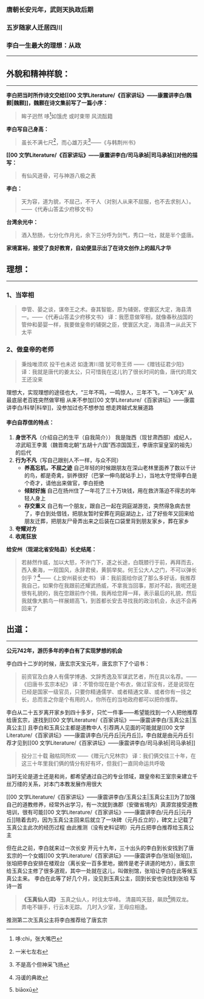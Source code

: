 ### 唐朝长安元年，武则天执政后期
### 五岁随家人迁居四川

### 李白一生最大的理想：从政
---
## 外貌和精神样貌：
---
**李白把当时所作诗文交给[[00 文学Literature/《百家讲坛》——康震讲李白/魏颢|魏颢]]，魏颢在诗文集前写了一篇小序：**
>眸子迥然
>哆[^1]如饿虎
>或时束带
>风流酝籍

[^1]: 哆:chi，张大嘴巴


**李白写自己身高：**
>虽长不满七尺[^2]，而心雄万夫[^3]——《与韩荆州书》

[^2]:一米七左右
[^3]:不是高个但神采飞扬


**[[00 文学Literature/《百家讲坛》——康震讲李白/司马承祯|司马承祯]]对他的描写：**
>有仙风道骨，可与神游八极之表


**李白：**
>天为容，道为貌，不屈己，不干人（对别人从来不屈服，也不去求别人）。——《代寿山答孟少府移文书》


**台湾余光中：**
>酒入愁肠，七分化作月光，余下三分呼为剑气，秀口一吐，就是半个盛唐。

**家境富裕，接受了良好教育，自幼便显示出了在诗文创作上的超凡才华**

## 理想：
---
### 1、当宰相
>申管、晏之谈，谋帝王之术。奋其智能，原为辅弼，使寰区大定，海县清一。——《代寿山答孟少府移文书》
>译：我愿意做宰相，就像春秋战国的管仲和晏婴一样，我要做皇帝的辅弼之臣，使寰区大定，海县清一从此天下太平

### 2、做皇帝的老师
>秉烛唯须欢
>投干也未迟
>如逢渭川猎
>犹可帝王师
>——《赠钱征君少阳》
>译：我就是唐代的姜太公，只可惜我在这儿钓了很长时间的鱼，唐代的周文王还没来

理想大，实现理想的途径也大，“三年不鸣，一鸣惊人，三年不飞，一飞冲天”
从最底层老百姓突然做宰相
从来不参加[[00 文学Literature/《百家讲坛》——康震讲李白/科举|科举]]，没参加过也不想参加
想走跨越式发展道路

#### 李白自荐信的特点：
1. **身世不凡**（介绍自己的生平（自我简介））
	我是陇西（现甘肃西部）成纪人，凉武昭王李暠（魏晋南北朝“五胡十六国”西凉国国王，李唐宗室皇室的祖先）的后代
2. **行为不凡**（写自己跟别人不一样，与众不同）
	- **养高忘机，不屈之迹**
		自己年轻的时候跟朋友在深山老林里面养了数以千计的鸟，都是奇禽，驯养很好（巴掌一伸鸟就站手上），当地太守觉得李白是个奇才，请他出来做官，李白拒绝
	- **倾财好施**
		自己在扬州住了一年花了三十万块钱，用在救济落迫不得志的年轻人身上
	- **存交重义**
		自己有一个朋友，跟自己一起在洞庭湖游览，突然得急病去世了，李白到处借钱，把朋友暂时安葬在洞庭湖边上，过了好些年又回来给朋友迁葬，把朋友尸骨弄出来之后装在口袋里背到朋友家乡，葬在家乡
3. **夸耀对方**
4.  **收尾狂放**

**给安州（现湖北省安陆县）长史结尾：**
>若赫然作威，加以大怒，不许门下，遂之长途，白既膝行于前，再拜而去，西入秦海，一观国风，永辞君侯，黄鹄举矣。何王公大人之门，不可以弹长剑乎？[^4]——《上安州裴长史书》
>译：我前面给你说了那么多好话，我推荐我自己，如果你在我跟前还耀武扬威，不拿我当回事，那对不起，我呢还是很有礼貌的，我在您跟前作个揖，我再给您拜一拜，表示最后的礼貌，然后我就像大鹏鸟一样展翅高飞，到首都长安去寻找我的政治机会，永远不会再回来了

[^4]:冯谖的典故


## 出道：
---
**公元742年，游历多年的李白有了实现梦想的机会**

李白四十二岁的时候，唐玄宗天宝元年，唐玄宗下了个诏书：
>前资官及白身人有儒学博通、文辞秀逸及军谋武艺者，所在具以名荐。——《旧唐书·玄宗本纪》
>译：不管你现在是个布衣，做过官没有，还是说现在已经是国家一级官员，只要你精通儒学、或者精通文章、或者你有一技之长，总而言之你是个有用的人，你所在的当地政府都可以把你推荐。

李白从二十五岁离开家乡到四十多岁，只忙一件事——希望能找到一个人把他推荐给唐玄宗，遂找到[[00 文学Literature/《百家讲坛》——康震讲李白/玉真公主|玉真公主]]
且李白和玉真公主都是道教中人
引荐两人见面的可能就是[[00 文学Literature/《百家讲坛》——康震讲李白/元丹丘|元丹丘]]，李白就是由元丹丘引荐才见到[[00 文学Literature/《百家讲坛》——康震讲李白/司马承祯|司马承祯]]
>投分三十载
>融枯同所欢
>——《赠元六兄林宗》
>译：我们俩交往三十年，在这三十年里我们俩的情分有好有坏，但我们一直同命运共呼吸

当时无论是道士还是和尚，都希望通过自己的专业领域，跟皇帝和王室宗亲建立千丝万缕的关系，对本门本教发展作用很大

[[00 文学Literature/《百家讲坛》——康震讲李白/玉真公主|玉真公主]]为了加强自己的道教修养，经常外出学习，有一次就到谯郡（安徽省境内）真源宫接受道教培训，很有可能[[00 文学Literature/《百家讲坛》——康震讲李白/元丹丘|元丹丘]]陪着去的，因为玉真公主回来后就立了一块碑（元丹丘立的），碑文上记载了玉真公主此次的经历过程
由此推测（没有史料证明）元丹丘把李白推荐给玉真公主


但在此之前，李白就来过一次长安
开元十九年，三十出头的李白到长安找到了唐玄宗的一个女婿[[00 文学Literature/《百家讲坛》——康震讲李白/张垍|张垍]]，张垍把李白安排在楼观台（离长安一百多里地，据传是老子讲道的地方），唐玄宗给玉真公主修了很多道观，其中一处就在这儿，叫做别馆，张垍让李白在此等候玉真公主来。
李白在此等了好几个月，没见到玉真公主，回到长安也没找到张垍
写诗一首
>**《玉真仙人词》**
>玉真之仙人，时往太华峰。
>清晨鸣天鼓，飙欻[^5]腾双龙。
>弄电不辍手，行云本无踪。
>几时入少室，王母应相逢。

[^5]:biāoxū

推测第二次玉真公主将李白推荐给了唐玄宗